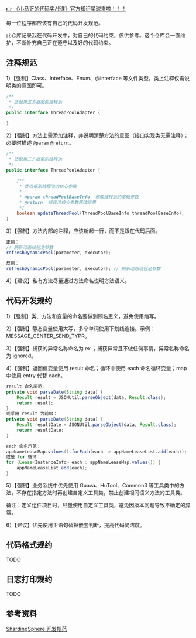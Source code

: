 [👉 《小马哥的代码实战课》官方知识星球来啦！！！](https://xiaomage.info/knowledge-planet/)

每一位程序都应该有自己的代码开发规范。

此仓库记录我在代码开发中，对自己的代码约束，仅供参考。这个仓库会一直维护，不断补充自己正在遵守以及好的代码约束。

## 注释规范

1）【强制】Class、Interface、Enum、@interface 等文件类型，类上注释仅需说明类的意图即可。

```java
/**
 * 适配第三方框架的线程池
 */
public interface ThreadPoolAdapter {

}
```

2）【强制】方法上需添加注释，并说明清楚方法的意图（接口实现类无需注释）；必要时描述 `@param` `@return`。

```java
/**
 * 适配第三方框架的线程池
 */
public interface ThreadPoolAdapter {

    /**
     * 修改框架线程池的核心参数
     *
     * @param threadPoolBaseInfo  修改线程池的基础参数
     * @return  线程池核心参数修改结果
     */
    boolean updateThreadPool(ThreadPoolBaseInfo threadPoolBaseInfo);
}
```

3）【强制】方法内部的注释，应该新起一行，而不是跟在代码后面。

```java
正例：
// 刷新动态线程池参数
refreshDynamicPool(parameter, executor);

反例：
refreshDynamicPool(parameter, executor); // 刷新动态线程池参数
```

4）【建议】私有方法尽量通过方法命名说明方法语义。

## 代码开发规约

1）【强制】类、方法和变量的命名要做到顾名思义，避免使用缩写。

2）【强制】静态变量使用大写，多个单词使用下划线连接。示例：MESSAGE_CENTER_SEND_TYPR。

3）【强制】捕获的异常名称命名为 ex ；捕获异常且不做任何事情，异常名称命名为 ignored。

4）【强制】返回值变量使用 result 命名；循环中使用 each 命名循环变量；map 中使用 entry 代替 each。

```java
result 命名示范：
private void parseDate(String data) {
    Result result = JSONUtil.parseObject(data, Result.class);
    return result;
}
或采用 result 为前缀：
private void parseDate(String data) {
    Result resultDate = JSONUtil.parseObject(data, Result.class);
    return resultDate;
}

each 命名示范：
appNameLeaseMap.values().forEach(each -> appNameLeaseList.add(each));
或是 for 循环：
for (Lease<InstanceInfo> each : appNameLeaseMap.values()) {
    appNameLeaseList.add(each);
}
```

5）【强制】业务系统中优先使用 Guava、HuTool、Common3 等工具类中的方法，不存在指定方法时再创建自定义工具类，禁止创建相同语义方法的工具类。

备注：定义组件项目时，尽量使用自定义工具类，避免因版本问题导致不确定的异常。

6）【建议】优先使用卫语句替换嵌套判断，提高代码简洁度。

## 代码格式规约

TODO

## 日志打印规约

TODO

## 参考资料

[ShardingSphere 开发规范](https://shardingsphere.apache.org/community/cn/contribute/code-conduct/)

